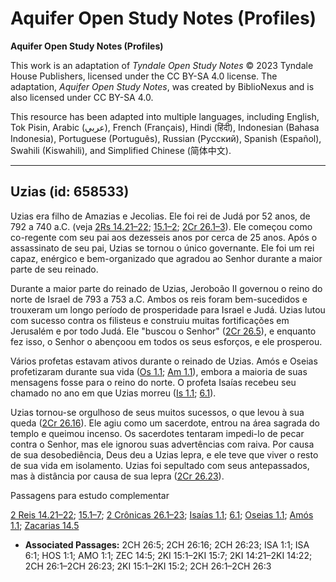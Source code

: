 # Aquifer Open Study Notes (Profiles)

**Aquifer Open Study Notes (Profiles)**

This work is an adaptation of *Tyndale Open Study Notes* © 2023 Tyndale House Publishers, licensed under the CC BY\-SA 4\.0 license. The adaptation, *Aquifer Open Study Notes*, was created by BiblioNexus and is also licensed under CC BY\-SA 4\.0\.

This resource has been adapted into multiple languages, including English, Tok Pisin, Arabic (عربي), French (Français), Hindi (हिंदी), Indonesian (Bahasa Indonesia), Portuguese (Português), Russian (Русский), Spanish (Español), Swahili (Kiswahili), and Simplified Chinese (简体中文).



--------------------------------

## Uzias (id: 658533)

Uzias era filho de Amazias e Jecolias. Ele foi rei de Judá por 52 anos, de 792 a 740 a.C. (veja [2Rs 14\.21–22](https://ref.ly/2Kgs14:21-2Kgs14:22); [15\.1–2](https://ref.ly/2Kgs15:1-2Kgs15:2); [2Cr 26\.1–3](https://ref.ly/2Chr26:1-2Chr26:3)). Ele começou como co\-regente com seu pai aos dezesseis anos por cerca de 25 anos. Após o assassinato de seu pai, Uzias se tornou o único governante. Ele foi um rei capaz, enérgico e bem\-organizado que agradou ao Senhor durante a maior parte de seu reinado.

Durante a maior parte do reinado de Uzias, Jeroboão II governou o reino do norte de Israel de 793 a 753 a.C. Ambos os reis foram bem\-sucedidos e trouxeram um longo período de prosperidade para Israel e Judá. Uzias lutou com sucesso contra os filisteus e construiu muitas fortificações em Jerusalém e por todo Judá. Ele "buscou o Senhor" ([2Cr 26\.5](https://ref.ly/2Chr26:5)), e enquanto fez isso, o Senhor o abençoou em todos os seus esforços, e ele prosperou.

Vários profetas estavam ativos durante o reinado de Uzias. Amós e Oseias profetizaram durante sua vida ([Os 1\.1](https://ref.ly/Hos1:1); [Am 1\.1](https://ref.ly/Amos1:1)), embora a maioria de suas mensagens fosse para o reino do norte. O profeta Isaías recebeu seu chamado no ano em que Uzias morreu ([Is 1\.1](https://ref.ly/Isa1:1); [6\.1](https://ref.ly/Isa6:1)).

Uzias tornou\-se orgulhoso de seus muitos sucessos, o que levou à sua queda ([2Cr 26\.16](https://ref.ly/2Chr26:16)). Ele agiu como um sacerdote, entrou na área sagrada do templo e queimou incenso. Os sacerdotes tentaram impedi\-lo de pecar contra o Senhor, mas ele ignorou suas advertências com raiva. Por causa de sua desobediência, Deus deu a Uzias lepra, e ele teve que viver o resto de sua vida em isolamento. Uzias foi sepultado com seus antepassados, mas à distância por causa de sua lepra ([2Cr 26\.23](https://ref.ly/2Chr26:23)).

Passagens para estudo complementar

[2 Reis 14\.21–22](https://ref.ly/2Kgs14:21-2Kgs14:22); [15\.1–7](https://ref.ly/2Kgs15:1-2Kgs15:7); [2 Crônicas 26\.1–23](https://ref.ly/2Chr26:1-2Chr26:23); [Isaías 1\.1](https://ref.ly/Isa1:1); [6\.1](https://ref.ly/Isa6:1); [Oseias 1\.1](https://ref.ly/Hos1:1); [Amós 1\.1](https://ref.ly/Amos1:1); [Zacarias 14\.5](https://ref.ly/Zech14:5)

* **Associated Passages:** 2CH 26:5; 2CH 26:16; 2CH 26:23; ISA 1:1; ISA 6:1; HOS 1:1; AMO 1:1; ZEC 14:5; 2KI 15:1–2KI 15:7; 2KI 14:21–2KI 14:22; 2CH 26:1–2CH 26:23; 2KI 15:1–2KI 15:2; 2CH 26:1–2CH 26:3

